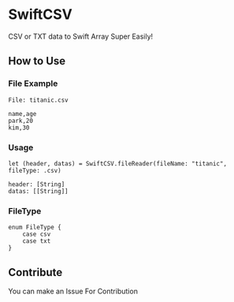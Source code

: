 # SwiftCSV

CSV or TXT data to Swift Array Super Easily!


## How to Use

### File Example
```
File: titanic.csv

name,age
park,20
kim,30
```

### Usage
```
let (header, datas) = SwiftCSV.fileReader(fileName: "titanic", fileType: .csv)

header: [String]
datas: [[String]]
```

### FileType
```
enum FileType {
    case csv
    case txt
}
```

## Contribute

You can make an Issue For Contribution
